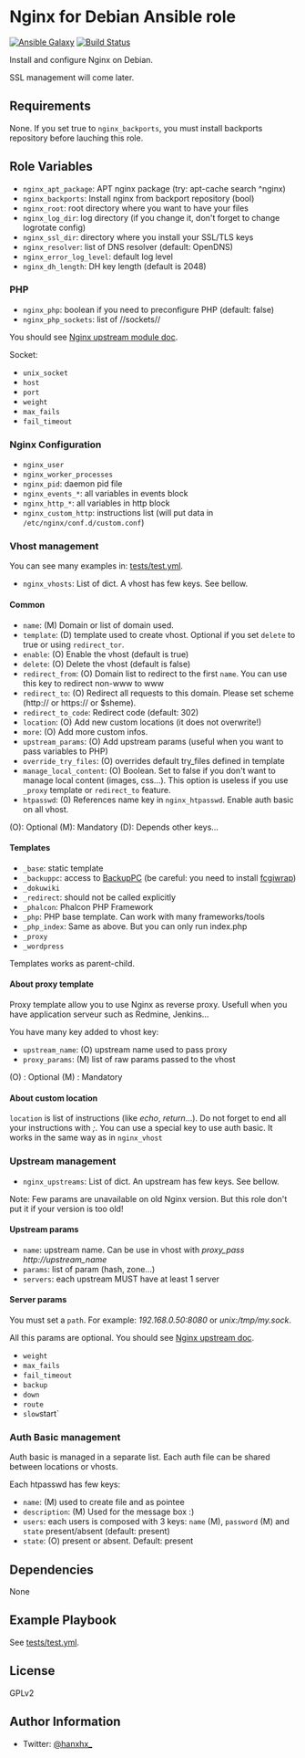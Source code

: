 Nginx for Debian Ansible role
=============================

[![Ansible Galaxy](http://img.shields.io/badge/ansible--galaxy-HanXHX.nginx-blue.svg)](https://galaxy.ansible.com/list#/roles/4399) [![Build Status](https://travis-ci.org/HanXHX/ansible-nginx.svg?branch=master)](https://travis-ci.org/HanXHX/ansible-nginx) 

Install and configure Nginx on Debian.

SSL management will come later.

Requirements
------------

None. If you set true to `nginx_backports`, you must install backports repository before lauching this role.

Role Variables
--------------

  - `nginx_apt_package`: APT nginx package (try: apt-cache search ^nginx)
  - `nginx_backports`: Install nginx from backport repository (bool)
  - `nginx_root`: root directory where you want to have your files
  - `nginx_log_dir`: log directory (if you change it, don't forget to change logrotate config)
  - `nginx_ssl_dir`: directory where you install your SSL/TLS keys
  - `nginx_resolver`: list of DNS resolver (default: OpenDNS)
  - `nginx_error_log_level`: default log level
  - `nginx_dh_length`: DH key length (default is 2048)

### PHP

  - `nginx_php`: boolean if you need to preconfigure PHP (default: false)
  - `nginx_php_sockets`: list of //sockets//

You should see [Nginx upstream module doc](http://nginx.org/en/docs/http/ngx_http_upstream_module.html).

Socket:
  - `unix_socket`
  - `host`
  - `port`
  - `weight`
  - `max_fails`
  - `fail_timeout`

### Nginx Configuration

  - `nginx_user`
  - `nginx_worker_processes`
  - `nginx_pid`: daemon pid file 
  - `nginx_events_*`: all variables in events block
  - `nginx_http_*`: all variables in http block
  - `nginx_custom_http`: instructions list (will put data in `/etc/nginx/conf.d/custom.conf`)

### Vhost management

You can see many examples in: [tests/test.yml](tests/test.yml).

  - `nginx_vhosts`: List of dict. A vhost has few keys. See bellow.

#### Common

  - `name`: (M) Domain or list of domain used.
  - `template`: (D) template used to create vhost. Optional if you set `delete` to true or using `redirect_tor`.
  - `enable`: (O) Enable the vhost (default is true)
  - `delete`: (O) Delete the vhost (default is false)
  - `redirect_from`: (O) Domain list to redirect to the first `name`. You can use this key to redirect non-www to www
  - `redirect_to`: (O) Redirect all requests to this domain. Please set scheme (http:// or https:// or $sheme).
  - `redirect_to_code`: Redirect code (default: 302)
  - `location`: (O) Add new custom locations (it does not overwrite!)
  - `more`: (O) Add more custom infos.
  - `upstream_params`: (O) Add upstream params (useful when you want to pass variables to PHP)
  - `override_try_files`: (O) overrides default try\_files defined in template
  - `manage_local_content`: (O) Boolean. Set to false if you don't want to manage local content (images, css...). This option is useless if you use `_proxy` template or `redirect_to` feature.
  - `htpasswd`: (0) References name key in `nginx_htpasswd`. Enable auth basic on all vhost.

(O): Optional
(M): Mandatory
(D): Depends other keys...

#### Templates

  - `_base`: static template
  - `_backuppc`: access to [BackupPC](http://backuppc.sourceforge.net/) (be careful: you need to install [fcgiwrap](https://packages.debian.org/jessie/fcgiwrap))
  - `_dokuwiki`
  - `_redirect`: should not be called explicitly
  - `_phalcon`: Phalcon PHP Framework
  - `_php`: PHP base template. Can work with many frameworks/tools
  - `_php_index`: Same as above. But you can only run index.php
  - `_proxy`
  - `_wordpress`

Templates works as parent-child.

#### About proxy template

Proxy template allow you to use Nginx as reverse proxy. Usefull when you have application serveur such as Redmine, Jenkins...

You have many key added to vhost key:

  - `upstream_name`: (O) upstream name used to pass proxy
  - `proxy_params`: (M) list of raw params passed to the vhost

(O) : Optional
(M) : Mandatory

#### About custom location

`location` is list of instructions (like *echo*, *return*...). Do not forget to end all your instructions with *;*. You can use a special key to use auth basic. It works in the same way as in `nginx_vhost`

### Upstream management

  - `nginx_upstreams`: List of dict. An upstream has few keys. See bellow.

Note: Few params are unavailable on old Nginx version. But this role don't put it if your version is too old!

#### Upstream params

- `name`: upstream name. Can be use in vhost with *proxy_pass http://upstream_name*
- `params`: list of param (hash, zone...)
- `servers`: each upstream MUST have at least 1 server

#### Server params

You must set a `path`. For example: *192.168.0.50:8080* or *unix:/tmp/my.sock*.

All this params are optional. You should see [Nginx upstream doc](http://nginx.org/en/docs/http/ngx_http_upstream_module.html).

  - `weight`
  - `max_fails`
  - `fail_timeout`
  - `backup`
  - `down`
  - `route`
  - `slow`start`

### Auth Basic management

Auth basic is managed in a separate list. Each auth file can be shared between locations or vhosts.

Each htpasswd has few keys:

  - `name`: (M) used to create file and as pointee
  - `description`: (M) Used for the message box :)
  - `users`: each users is composed with 3 keys: `name` (M), `password` (M) and `state` present/absent (default: present)
  - `state`: (O) present or absent. Default: present


Dependencies
------------

None

Example Playbook
----------------

See [tests/test.yml](tests/test.yml).

License
-------

GPLv2

Author Information
------------------

- Twitter: [@hanxhx_](https://twitter.com/hanxhx_)

